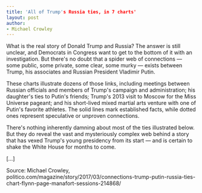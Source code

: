 ```yaml
---
title: 'All of Trump's Russia ties, in 7 charts'
layout: post
author:
- Michael Crowley
---
```


What is the real story of Donald Trump and Russia? The answer is still unclear, and Democrats in Congress want to get to the bottom of it with an investigation. But there's no doubt that a spider web of connections — some public, some private, some clear, some murky — exists between Trump, his associates and Russian President Vladimir Putin.

These charts illustrate dozens of those links, including meetings between Russian officials and members of Trump's campaign and administration; his daughter's ties to Putin's friends; Trump's 2013 visit to Moscow for the Miss Universe pageant; and his short-lived mixed martial arts venture with one of Putin's favorite athletes. The solid lines mark established facts, while dotted ones represent speculative or unproven connections.

There's nothing inherently damning about most of the ties illustrated below. But they do reveal the vast and mysteriously complex web behind a story that has vexed Trump's young presidency from its start — and is certain to shake the White House for months to come.

[…]

Source: Michael Crowley, politico.com/magazine/story/2017/03/connections-trump-putin-russia-ties-chart-flynn-page-manafort-sessions-214868/
